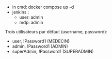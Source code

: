 - in cmd: docker compose up -d
- jenkins : 
  - user: admin
  - mdp: admin


Trois utilisateurs par défaut (username, password): 
- user, !Password1 (MEDECIN)
- admin, !Password1 (ADMIN)
- superAdmin, !Password1 (SUPERADMIN)
